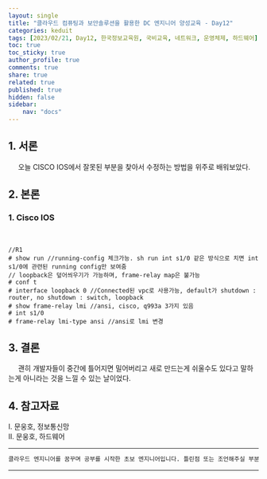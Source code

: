 ```yaml
---
layout: single
title: "클라우드 컴퓨팅과 보안솔루션을 활용한 DC 엔지니어 양성교육 - Day12"
categories: keduit
tags: [2023/02/21, Day12, 한국정보교육원, 국비교육, 네트워크, 운영체제, 하드웨어]
toc: true
toc_sticky: true
author_profile: true
comments: true
share: true
related: true
published: true
hidden: false
sidebar: 
    nav: "docs"
---
```


## 1. 서론  

&nbsp;&nbsp;&nbsp;&nbsp; 오늘 CISCO IOS에서 잘못된 부분을 찾아서 수정하는 방법을 위주로 배워보았다.

## 2. 본론  

### 1. Cisco IOS  

&nbsp;&nbsp;&nbsp;&nbsp; 

```
//R1
# show run //running-config 체크가능. sh run int s1/0 같은 방식으로 치면 int s1/0에 관련된 running config만 보여줌
// loopback은 덮어씌우기가 가능하며, frame-relay map은 불가능
# conf t
# interface loopback 0 //Connected된 vpc로 사용가능, default가 shutdown : router, no shutdown : switch, loopback 
# show frame-relay lmi //ansi, cisco, q993a 3가지 있음
# int s1/0
# frame-relay lmi-type ansi //ansi로 lmi 변경
```

## 3. 결론  

&nbsp;&nbsp;&nbsp;&nbsp; 괜히 개발자들이 중간에 틀어지면 밀어버리고 새로 만드는게 쉬울수도 있다고 말하는게 아니라는 것을 느낄 수 있는 날이었다.

## 4. 참고자료  

Ⅰ. 문웅호, 정보통신망   
Ⅱ. 문웅호, 하드웨어

---

```bash
클라우드 엔지니어를 꿈꾸며 공부를 시작한 초보 엔지니어입니다. 틀린점 또는 조언해주실 부분이 있으시면 친절하게 댓글 부탁드립니다. 방문해 주셔서 감사합니다 :)
```

---
